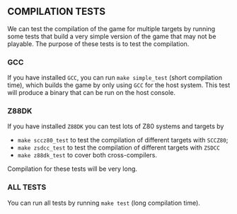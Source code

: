 ## COMPILATION TESTS

We can test the compilation of the game for multiple targets by running some tests that build a very simple version of the game that may not be playable.
The purpose of these tests is to test the compilation.

### GCC
If you have installed `GCC`, you can run `make simple_test` (short compilation time), which builds the game by only using `GCC` for the host system.
This test will produce a binary that can be run on the host console.


### Z88DK
If you have installed `Z88DK` you can test lots of Z80 systems and targets by 
- `make sccz80_test` to test the compilation of different targets with `SCCZ80`;
- `make zsdcc_test` to test the compilation of different targets with `ZSDCC`
- `make z88dk_test` to cover both cross-compilers.

Compilation for these tests will be very long.

### ALL TESTS
You can run all tests by running `make test` (long compilation time).